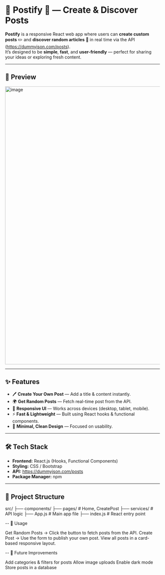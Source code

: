 # 📝 Postify 📰 — Create & Discover Posts

**Postify** is a responsive React web app where users can **create custom posts** ✏️ and **discover random  articles** 📰 in real time via the API (https://dummyjson.com/posts).  
It’s designed to be **simple**, **fast**, and **user-friendly** — perfect for sharing your ideas or exploring fresh content.

---

## 📸 Preview
<img width="1878" height="906" alt="image" src="https://github.com/user-attachments/assets/d1925702-6457-4024-b2c6-29bb415adac9" />

---

## ✨ Features

- 🖊 **Create Your Own Post** — Add a title & content instantly.
- 🌍 **Get Random Posts** — Fetch real-time post from the  API.
- 📱 **Responsive UI** — Works across devices (desktop, tablet, mobile).
- ⚡ **Fast & Lightweight** — Built using React hooks & functional components.
- 🎨 **Minimal, Clean Design** — Focused on usability.

---

## 🛠 Tech Stack

- **Frontend:** React.js (Hooks, Functional Components)
- **Styling:** CSS / Bootstrap 
- **API:** https://dummyjson.com/posts
- **Package Manager:** npm

---

## 📂 Project Structure

src/
├── components/ 
├── pages/ # Home, CreatePost
├── services/ # API logic
├── App.js # Main app file
├── index.js # React entry point

--
 🚀 Usage

Get Random Posts → Click the button to fetch posts from the API.
Create Post → Use the form to publish your own post.
View all posts in a card-based responsive layout.

--
📌 Future Improvements

Add categories & filters for posts
Allow image uploads
Enable dark mode
Store posts in a database
